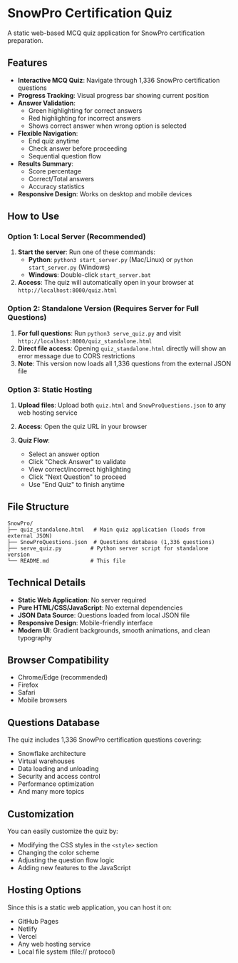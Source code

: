# SnowPro Certification Quiz

A static web-based MCQ quiz application for SnowPro certification preparation.

## Features

- **Interactive MCQ Quiz**: Navigate through 1,336 SnowPro certification questions
- **Progress Tracking**: Visual progress bar showing current position
- **Answer Validation**: 
  - Green highlighting for correct answers
  - Red highlighting for incorrect answers
  - Shows correct answer when wrong option is selected
- **Flexible Navigation**: 
  - End quiz anytime
  - Check answer before proceeding
  - Sequential question flow
- **Results Summary**: 
  - Score percentage
  - Correct/Total answers
  - Accuracy statistics
- **Responsive Design**: Works on desktop and mobile devices

## How to Use

### Option 1: Local Server (Recommended)
1. **Start the server**: Run one of these commands:
   - **Python**: `python3 start_server.py` (Mac/Linux) or `python start_server.py` (Windows)
   - **Windows**: Double-click `start_server.bat`
2. **Access**: The quiz will automatically open in your browser at `http://localhost:8000/quiz.html`

### Option 2: Standalone Version (Requires Server for Full Questions)
1. **For full questions**: Run `python3 serve_quiz.py` and visit `http://localhost:8000/quiz_standalone.html`
2. **Direct file access**: Opening `quiz_standalone.html` directly will show an error message due to CORS restrictions
3. **Note**: This version now loads all 1,336 questions from the external JSON file

### Option 3: Static Hosting
1. **Upload files**: Upload both `quiz.html` and `SnowProQuestions.json` to any web hosting service
2. **Access**: Open the quiz URL in your browser

3. **Quiz Flow**:
   - Select an answer option
   - Click "Check Answer" to validate
   - View correct/incorrect highlighting
   - Click "Next Question" to proceed
   - Use "End Quiz" to finish anytime

## File Structure

```
SnowPro/
├── quiz_standalone.html   # Main quiz application (loads from external JSON)
├── SnowProQuestions.json  # Questions database (1,336 questions)
├── serve_quiz.py         # Python server script for standalone version
└── README.md             # This file
```

## Technical Details

- **Static Web Application**: No server required
- **Pure HTML/CSS/JavaScript**: No external dependencies
- **JSON Data Source**: Questions loaded from local JSON file
- **Responsive Design**: Mobile-friendly interface
- **Modern UI**: Gradient backgrounds, smooth animations, and clean typography

## Browser Compatibility

- Chrome/Edge (recommended)
- Firefox
- Safari
- Mobile browsers

## Questions Database

The quiz includes 1,336 SnowPro certification questions covering:
- Snowflake architecture
- Virtual warehouses
- Data loading and unloading
- Security and access control
- Performance optimization
- And many more topics

## Customization

You can easily customize the quiz by:
- Modifying the CSS styles in the `<style>` section
- Changing the color scheme
- Adjusting the question flow logic
- Adding new features to the JavaScript

## Hosting Options

Since this is a static web application, you can host it on:
- GitHub Pages
- Netlify
- Vercel
- Any web hosting service
- Local file system (file:// protocol)

